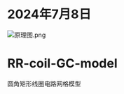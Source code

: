 # 2024年7月8日

![原理图.png](https://s2.loli.net/2024/07/08/iVBdvjGuKzDsmpf.png)

# RR-coil-GC-model

圆角矩形线圈电路网格模型
